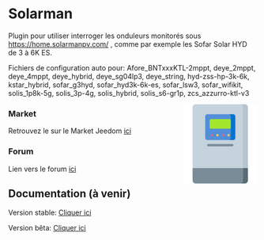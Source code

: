 # Solarman
 

Plugin pour utiliser interroger les onduleurs monitorés sous https://home.solarmanpv.com/ , comme par exemple les Sofar Solar HYD de 3 à 6K ES. 

Fichiers de configuration auto pour: Afore_BNTxxxKTL-2mppt, deye_2mppt, deye_4mppt, deye_hybrid, deye_sg04lp3, deye_string, hyd-zss-hp-3k-6k, kstar_hybrid, sofar_g3hyd, sofar_hyd3k-6k-es, sofar_lsw3, sofar_wifikit, solis_1p8k-5g, solis_3p-4g, solis_hybrid, solis_s6-gr1p, zcs_azzurro-ktl-v3

<img src="plugin_info/onduleur-solaire.png" align="right" height="160" width="150">


### Market

Retrouvez le sur le Market Jeedom [ici](https://market.jeedom.com/index.php?v=d&p=market_display&id=4447)

### Forum

Lien vers le forum [ici](https://community.jeedom.com/tag/plugin-solarman)

## Documentation (à venir)

Version stable: [Cliquer ici](https://.../)

Version bêta: [Cliquer ici](https://.../)
